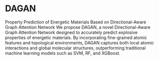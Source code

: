 # DAGAN
Property Prediction of Energetic Materials Based on Directional-Aware Graph Attention Network
We propose DAGAN, a novel Directional-Aware Graph Attention Network designed to accurately predict explosive properties of energetic materials. By incorporating fine-grained atomic features and topological environments, DAGAN captures both local atomic interactions and global molecular structures, outperforming traditional machine learning models such as SVM, RF, and XGBoost.
